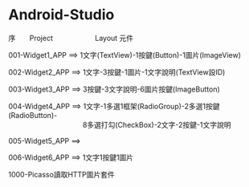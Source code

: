 # Android-Studio
序&emsp;&emsp;Project&emsp;&emsp;&emsp;&emsp;&emsp;&emsp;Layout 元件<p>
001-Widget1_APP ==> 1文字(TextView)-1按鍵(Button)-1圖片(ImageView)<p>
002-Widget2_APP	==> 1文字-3按鍵-1圖片-1文字說明(TextView設ID)<p>
003-Widget3_APP	==> 3按鍵-3文字說明-6圖片按鍵(ImageButton)<p>
004-Widget4_APP	==> 1文字-1多選1框架(RadioGroup)-2多選1按鍵(RadioButton)-<br>
&emsp;&emsp;&emsp;&emsp;&emsp;&emsp;&emsp;&emsp;&emsp;&emsp;&nbsp;&nbsp;8多選打勾(CheckBox)-2文字-2按鍵-1文字說明<p>
005-Widget5_APP	==><p>
006-Widget6_APP	==> 1文字1按鍵1圖片<p>
1000-Picasso讀取HTTP圖片套件
